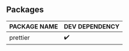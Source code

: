 ## Packages

| PACKAGE NAME | DEV DEPENDENCY     |
| ------------ | ------------------ |
| prettier     | :heavy_check_mark: |